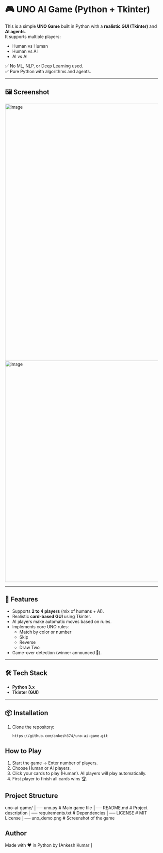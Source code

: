 # 🎮 UNO AI Game (Python + Tkinter)

This is a simple **UNO Game** built in Python with a **realistic GUI (Tkinter)** and **AI agents**.  
It supports multiple players:  
- Human vs Human  
- Human vs AI  
- AI vs AI  

✅ No ML, NLP, or Deep Learning used.  
✅ Pure Python with algorithms and agents.  

---

## 🖼️ Screenshot
<img width="1118" height="844" alt="image" src="https://github.com/user-attachments/assets/7ef779be-3c92-4a49-a01c-5bf3a00d17b5" />
<img width="726" height="726" alt="image" src="https://github.com/user-attachments/assets/c32383d7-d00e-45a8-9ffa-0bc7ba2f5533" />

---

## 🚀 Features
- Supports **2 to 4 players** (mix of humans + AI).
- Realistic **card-based GUI** using Tkinter.
- AI players make automatic moves based on rules.
- Implements core UNO rules:
  - Match by color or number
  - Skip
  - Reverse
  - Draw Two
- Game-over detection (winner announced 🎉).

---

## 🛠️ Tech Stack
- **Python 3.x**
- **Tkinter (GUI)**

---

## 📦 Installation

1. Clone the repository:
   ```bash
   https://github.com/ankesh374/uno-ai-game.git

## How to Play

1. Start the game → Enter number of players.
2. Choose Human or AI players.
3. Click your cards to play (Human).
   AI players will play automatically.
4. First player to finish all cards wins 🏆.

## Project Structure
uno-ai-game/
│── uno.py              # Main game file
│── README.md           # Project description
│── requirements.txt    # Dependencies
│── LICENSE             # MIT License
│── uno_demo.png        # Screenshot of the game


## Author

Made with ❤️ in Python by [Ankesh Kumar ]  
